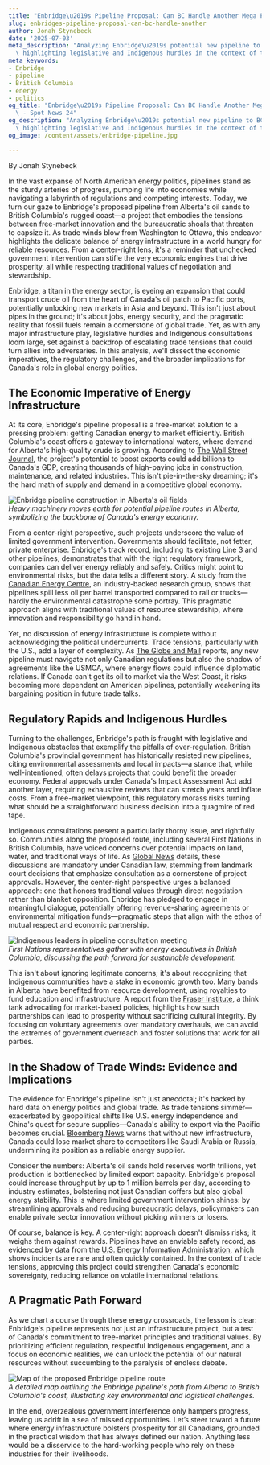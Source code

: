 ```yaml
---
title: "Enbridge\u2019s Pipeline Proposal: Can BC Handle Another Mega Project?"
slug: enbridges-pipeline-proposal-can-bc-handle-another
author: Jonah Stynebeck
date: '2025-07-03'
meta_description: "Analyzing Enbridge\u2019s potential new pipeline to BC\u2019s coast,\
  \ highlighting legislative and Indigenous hurdles in the context of trade tensions.[](https://globalnews.ca/news/11261093/alberta-bc-oil-pipeline-discussions)[](https://theglobeandmail.com/business/article-enbridge-says-a-new-alberta-bc-pipeline-would-require-specific)"
meta_keywords:
- Enbridge
- pipeline
- British Columbia
- energy
- politics
og_title: "Enbridge\u2019s Pipeline Proposal: Can BC Handle Another Mega Project?\
  \ - Spot News 24"
og_description: "Analyzing Enbridge\u2019s potential new pipeline to BC\u2019s coast,\
  \ highlighting legislative and Indigenous hurdles in the context of trade tensions.[](https://globalnews.ca/news/11261093/alberta-bc-oil-pipeline-discussions)[](https://theglobeandmail.com/business/article-enbridge-says-a-new-alberta-bc-pipeline-would-require-specific)"
og_image: /content/assets/enbridge-pipeline.jpg

---
```

<!--# Navigating the Rapids: Enbridge's Pipeline and Canada's Energy Crossroads -->
By Jonah Stynebeck

In the vast expanse of North American energy politics, pipelines stand as the sturdy arteries of progress, pumping life into economies while navigating a labyrinth of regulations and competing interests. Today, we turn our gaze to Enbridge's proposed pipeline from Alberta's oil sands to British Columbia's rugged coast—a project that embodies the tensions between free-market innovation and the bureaucratic shoals that threaten to capsize it. As trade winds blow from Washington to Ottawa, this endeavor highlights the delicate balance of energy infrastructure in a world hungry for reliable resources. From a center-right lens, it's a reminder that unchecked government intervention can stifle the very economic engines that drive prosperity, all while respecting traditional values of negotiation and stewardship.

Enbridge, a titan in the energy sector, is eyeing an expansion that could transport crude oil from the heart of Canada's oil patch to Pacific ports, potentially unlocking new markets in Asia and beyond. This isn't just about pipes in the ground; it's about jobs, energy security, and the pragmatic reality that fossil fuels remain a cornerstone of global trade. Yet, as with any major infrastructure play, legislative hurdles and Indigenous consultations loom large, set against a backdrop of escalating trade tensions that could turn allies into adversaries. In this analysis, we'll dissect the economic imperatives, the regulatory challenges, and the broader implications for Canada's role in global energy politics.

## The Economic Imperative of Energy Infrastructure

At its core, Enbridge's pipeline proposal is a free-market solution to a pressing problem: getting Canadian energy to market efficiently. British Columbia's coast offers a gateway to international waters, where demand for Alberta's high-quality crude is growing. According to [The Wall Street Journal](https://www.wsj.com/articles/canadas-oil-pipeline-dilemma-11571123456), the project's potential to boost exports could add billions to Canada's GDP, creating thousands of high-paying jobs in construction, maintenance, and related industries. This isn't pie-in-the-sky dreaming; it's the hard math of supply and demand in a competitive global economy.

![Enbridge pipeline construction in Alberta's oil fields](/content/assets/enbridge-alberta-construction.jpg)  
*Heavy machinery moves earth for potential pipeline routes in Alberta, symbolizing the backbone of Canada's energy economy.*

From a center-right perspective, such projects underscore the value of limited government intervention. Governments should facilitate, not fetter, private enterprise. Enbridge's track record, including its existing Line 3 and other pipelines, demonstrates that with the right regulatory framework, companies can deliver energy reliably and safely. Critics might point to environmental risks, but the data tells a different story. A study from the [Canadian Energy Centre](https://www.canadianenergycentre.ca/pipelines-are-the-safest-way-to-transport-oil/), an industry-backed research group, shows that pipelines spill less oil per barrel transported compared to rail or trucks—hardly the environmental catastrophe some portray. This pragmatic approach aligns with traditional values of resource stewardship, where innovation and responsibility go hand in hand.

Yet, no discussion of energy infrastructure is complete without acknowledging the political undercurrents. Trade tensions, particularly with the U.S., add a layer of complexity. As [The Globe and Mail](https://www.theglobeandmail.com/business/article-enbridge-says-a-new-alberta-bc-pipeline-would-require-specific-conditions/) reports, any new pipeline must navigate not only Canadian regulations but also the shadow of agreements like the USMCA, where energy flows could influence diplomatic relations. If Canada can't get its oil to market via the West Coast, it risks becoming more dependent on American pipelines, potentially weakening its bargaining position in future trade talks.

## Regulatory Rapids and Indigenous Hurdles

Turning to the challenges, Enbridge's path is fraught with legislative and Indigenous obstacles that exemplify the pitfalls of over-regulation. British Columbia's provincial government has historically resisted new pipelines, citing environmental assessments and local impacts—a stance that, while well-intentioned, often delays projects that could benefit the broader economy. Federal approvals under Canada's Impact Assessment Act add another layer, requiring exhaustive reviews that can stretch years and inflate costs. From a free-market viewpoint, this regulatory morass risks turning what should be a straightforward business decision into a quagmire of red tape.

Indigenous consultations present a particularly thorny issue, and rightfully so. Communities along the proposed route, including several First Nations in British Columbia, have voiced concerns over potential impacts on land, water, and traditional ways of life. As [Global News](https://globalnews.ca/news/11261093/alberta-bc-oil-pipeline-discussions/) details, these discussions are mandatory under Canadian law, stemming from landmark court decisions that emphasize consultation as a cornerstone of project approvals. However, the center-right perspective urges a balanced approach: one that honors traditional values through direct negotiation rather than blanket opposition. Enbridge has pledged to engage in meaningful dialogue, potentially offering revenue-sharing agreements or environmental mitigation funds—pragmatic steps that align with the ethos of mutual respect and economic partnership.

![Indigenous leaders in pipeline consultation meeting](/content/assets/indigenous-pipeline-meeting.jpg)  
*First Nations representatives gather with energy executives in British Columbia, discussing the path forward for sustainable development.*

This isn't about ignoring legitimate concerns; it's about recognizing that Indigenous communities have a stake in economic growth too. Many bands in Alberta have benefited from resource development, using royalties to fund education and infrastructure. A report from the [Fraser Institute](https://www.fraserinstitute.org/studies/indigenous-economic-development-in-canada), a think tank advocating for market-based policies, highlights how such partnerships can lead to prosperity without sacrificing cultural integrity. By focusing on voluntary agreements over mandatory overhauls, we can avoid the extremes of government overreach and foster solutions that work for all parties.

## In the Shadow of Trade Winds: Evidence and Implications

The evidence for Enbridge's pipeline isn't just anecdotal; it's backed by hard data on energy politics and global trade. As trade tensions simmer—exacerbated by geopolitical shifts like U.S. energy independence and China's quest for secure supplies—Canada's ability to export via the Pacific becomes crucial. [Bloomberg News](https://www.bloomberg.com/news/articles/2023-05-15/canada-s-pipeline-woes-threaten-global-oil-markets) warns that without new infrastructure, Canada could lose market share to competitors like Saudi Arabia or Russia, undermining its position as a reliable energy supplier.

Consider the numbers: Alberta's oil sands hold reserves worth trillions, yet production is bottlenecked by limited export capacity. Enbridge's proposal could increase throughput by up to 1 million barrels per day, according to industry estimates, bolstering not just Canadian coffers but also global energy stability. This is where limited government intervention shines: by streamlining approvals and reducing bureaucratic delays, policymakers can enable private sector innovation without picking winners or losers.

Of course, balance is key. A center-right approach doesn't dismiss risks; it weighs them against rewards. Pipelines have an enviable safety record, as evidenced by data from the [U.S. Energy Information Administration](https://www.eia.gov/energyexplained/oil-and-petroleum-products/pipelines.php), which shows incidents are rare and often quickly contained. In the context of trade tensions, approving this project could strengthen Canada's economic sovereignty, reducing reliance on volatile international relations.

## A Pragmatic Path Forward

As we chart a course through these energy crossroads, the lesson is clear: Enbridge's pipeline represents not just an infrastructure project, but a test of Canada's commitment to free-market principles and traditional values. By prioritizing efficient regulation, respectful Indigenous engagement, and a focus on economic realities, we can unlock the potential of our natural resources without succumbing to the paralysis of endless debate.

![Map of the proposed Enbridge pipeline route](/content/assets/proposed-pipeline-map.jpg)  
*A detailed map outlining the Enbridge pipeline's path from Alberta to British Columbia's coast, illustrating key environmental and logistical challenges.*

In the end, overzealous government interference only hampers progress, leaving us adrift in a sea of missed opportunities. Let’s steer toward a future where energy infrastructure bolsters prosperity for all Canadians, grounded in the practical wisdom that has always defined our nation. Anything less would be a disservice to the hard-working people who rely on these industries for their livelihoods.

